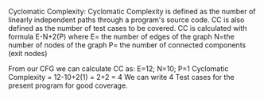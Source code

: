 Cyclomatic Complexity:
Cyclomatic Complexity is defined as the number of linearly independent paths through a program's source code. CC is also defined as the number of test cases to be covered.
CC is calculated with formula E-N+2(P) where
E= the number of edges of the graph
N=the number of nodes of the graph
P= the number of connected components (exit nodes)

From our CFG we can calculate CC as:
E=12; N=10; P=1
Cyclomatic Complexity = 12-10+2(1) = 2+2 = 4
We can write 4 Test cases for the present program for good coverage.

